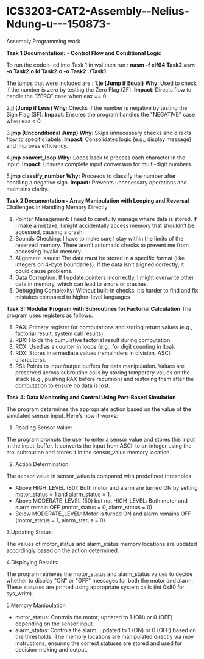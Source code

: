 # ICS3203-CAT2-Assembly--Nelius-Ndung-u---150873-
Assembly Programming work

**Task 1 Documentation:** - **Control Flow and Conditional Logic**

To run the code :- cd into Task 1 in wsl then run :
**nasm -f elf64 Task2.asm -o Task2.o
ld Task2.o -o Task2
./Task1**


The jumps that were included are : 
1.**je (Jump if Equal)**
**Why**: Used to check if the number is zero by testing the Zero Flag (ZF).
**Impact**: Directs flow to handle the "ZERO" case when eax == 0.

2.**jl (Jump if Less)**
**Why**: Checks if the number is negative by testing the Sign Flag (SF).
**Impact**: Ensures the program handles the "NEGATIVE" case when eax < 0.

3.**jmp (Unconditional Jump)**
**Why**: Skips unnecessary checks and directs flow to specific labels.
**Impact**: Consolidates logic (e.g., display message) and improves efficiency.

4.**jmp convert_loop**
**Why:** Loops back to process each character in the input.
**Impact:** Ensures complete input conversion for multi-digit numbers.

5.**jmp classify_number**
**Why:** Proceeds to classify the number after handling a negative sign.
**Impact:** Prevents unnecessary operations and maintains clarity.

**Task 2 Documentation - Array Manipulation with Looping and Reversal**
Challenges in Handling Memory Directly
1.	Pointer Management: I need to carefully manage where data is stored. If I make a mistake, I might accidentally access memory that shouldn’t be accessed, causing a crash.
2.	Bounds Checking: I have to make sure I stay within the limits of the reserved memory. There aren’t automatic checks to prevent me from accessing invalid memory.
3.	Alignment Issues: The data must be stored in a specific format (like integers on 4-byte boundaries). If the data isn’t aligned correctly, it could cause problems.
4.	Data Corruption: If I update pointers incorrectly, I might overwrite other data in memory, which can lead to errors or crashes.
5.	Debugging Complexity: Without built-in checks, it’s harder to find and fix mistakes compared to higher-level languages

**Task 3: Modular Program with Subroutines for Factorial Calculation**
The program uses registers as follows:

1. RAX: Primary register for computations and storing return values (e.g., factorial result, system call results).
2. RBX: Holds the cumulative factorial result during computation.
3. RCX: Used as a counter in loops (e.g., for digit counting in itoa).
4. RDX: Stores intermediate values (remainders in division, ASCII characters).
5. RSI: Points to input/output buffers for data manipulation.
Values are preserved across subroutine calls by storing temporary values on the stack (e.g., pushing RAX before recursion) and restoring them after the computation to ensure no data is lost.


**Task 4: Data Monitoring and Control Using Port-Based Simulation**

The program determines the appropriate action based on the value of the simulated sensor input. Here's how it works:

1. Reading Sensor Value:

The program prompts the user to enter a sensor value and stores this input in the input_buffer.
It converts the input from ASCII to an integer using the atoi subroutine and stores it in the sensor_value memory location.

2. Action Determination:

The sensor value in sensor_value is compared with predefined thresholds:
- Above HIGH_LEVEL (80): Both motor and alarm are turned ON by setting motor_status = 1 and alarm_status = 1.
- Above MODERATE_LEVEL (50) but not HIGH_LEVEL: Both motor and alarm remain OFF (motor_status = 0, alarm_status = 0).
- Below MODERATE_LEVEL: Motor is turned ON and alarm remains OFF (motor_status = 1, alarm_status = 0).

3.Updating Status:

The values of motor_status and alarm_status memory locations are updated accordingly based on the action determined.

4.Displaying Results:

The program retrieves the motor_status and alarm_status values to decide whether to display "ON" or "OFF" messages for both the motor and alarm.
These statuses are printed using appropriate system calls (int 0x80 for sys_write).

5.Memory Manipulation
- motor_status: Controls the motor; updated to 1 (ON) or 0 (OFF) depending on the sensor input.
- alarm_status: Controls the alarm; updated to 1 (ON) or 0 (OFF) based on the thresholds.
The memory locations are manipulated directly via mov instructions, ensuring the correct statuses are stored and used for decision-making and output.



